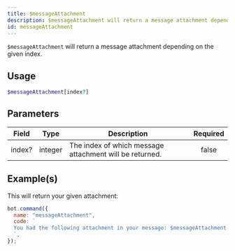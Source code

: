 ```yaml
---
title: $messageAttachment
description: $messageAttachment will return a message attachment depending on the given index.
id: messageAttachment
---
```


`$messageAttachment` will return a message attachment depending on the given index.

## Usage

```php
$messageAttachment[index?]
```

## Parameters

| Field  | Type    | Description                                             | Required |
| ------ | ------- | ------------------------------------------------------- | :------: |
| index? | integer | The index of which message attachment will be returned. |  false   |

## Example(s)

This will return your given attachment:

```javascript
bot.command({
  name: "messageAttachment",
  code: `
  You had the following attachment in your message: $messageAttachment
  `,
});
```
